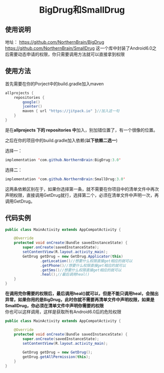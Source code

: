 # <center>BigDrug和SmallDrug</center>
## 使用说明
地址：
https://github.com/NorthernBrain/BigDrug
https://github.com/NorthernBrain/SmallDrug
这一个库中封装了Android6.0之后需要动态申请的权限，你只需要调用方法就可以直接拿到权限

## 使用方法
首先需要在你的Porject中的build.gradle加入maven

```java
allprojects {
    repositories {
        google()
        jcenter()
        maven { url "https://jitpack.io" }//加入这一句
    }
}
```
是在**allprojects 下的 repositories 中**加入，别加错位置了，有一个很像的位置。

之后在你的项目中的build.gradle加入依赖(**以下依赖二选一**)


选择一：
```java
implementation 'com.github.NorthernBrain:BigDrug:3.0'
```

选择二：
```java
implementation 'com.github.NorthernBrain:SmallDrug:3.0'
```


这两条依赖区别在于，如果你选择第一条，就不需要在你项目中的清单文件中再次声明权限，直接调用GetDrug就行，选择第二个，必须在清单文件中声明一次，再调用GetDrug。


## 代码实例

```java
public class MainActivity extends AppCompatActivity {

    @Override
    protected void onCreate(Bundle savedInstanceState) {
        super.onCreate(savedInstanceState);
        setContentView(R.layout.activity_main);
        GetDrug getDrug = new GetDrug.Applicator(this)
                .getLocation()//想要什么权限直接get相应的就可以
                .getPhone()//想要什么权限直接get相应的就可以
                .getSms()//想要什么权限直接get相应的就可以
                .heal();//最后调用heal()
    }
}
```
**在调用完你需要的权限后，最后调用heal()就可以，但是不能只调用heal，会抛出异常，如果你用的是BigDrug，此时你就不需要再清单文件中声明权限，如果是SmallDrug，你必须在清单文件中声明你需要的权限**
<br>
你也可以这样调用，这样是获取所有Android6.0后的危险权限

```java
public class MainActivity extends AppCompatActivity {

    @Override
    protected void onCreate(Bundle savedInstanceState) {
        super.onCreate(savedInstanceState);
        setContentView(R.layout.activity_main);
        
        GetDrug getDrug = new GetDrug();
        getDrug.getAllPermission(this);
    }
}

```
